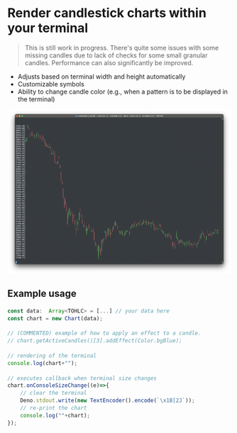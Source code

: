 # Render candlestick charts within your terminal
> This is still work in progress. There's quite some issues with some missing candles due to lack of checks for some small granular candles. Performance can also significantly be improved.

- Adjusts based on terminal width and height automatically
- Customizable symbols
- Ability to change candle color (e.g., when a pattern is to be displayed in the terminal)

<img src="showcase1.png" />

## Example usage
```TypeScript
const data:  Array<TOHLC> = [...] // your data here
const chart = new Chart(data);

// (COMMENTED) example of how to apply an effect to a candle.
// chart.getActiveCandles()[3].addEffect(Color.bgBlue);

// rendering of the terminal
console.log(chart+"");

// executes callback when terminal size changes
chart.onConsoleSizeChange((e)=>{
    // clear the terminal
    Deno.stdout.write(new TextEncoder().encode(`\x1B[2J`));
    // re-print the chart
    console.log(""+chart);
});
```